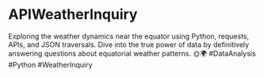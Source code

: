 # APIWeatherInquiry
Exploring the weather dynamics near the equator using Python, requests, APIs, and JSON traversals. Dive into the true power of data by definitively answering questions about equatorial weather patterns. 🌞🌍 #DataAnalysis #Python #WeatherInquiry
